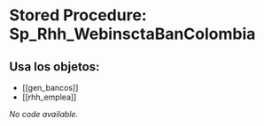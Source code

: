 # Stored Procedure: Sp_Rhh_WebinsctaBanColombia

## Usa los objetos:
- [[gen_bancos]]
- [[rhh_emplea]]

*No code available.*
